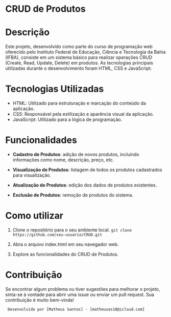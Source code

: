 
   # CRUD de Produtos


# Descrição
Este projeto, desenvolvido como parte do curso de programação web oferecido pelo Instituto Federal de Educação, Ciência e Tecnologia da Bahia (IFBA), consiste em um sistema básico para realizar operações CRUD (Create, Read, Update, Delete) em produtos. As tecnologias principais utilizadas durante o desenvolvimento foram HTML, CSS e JavaScript.

# Tecnologias Utilizadas
- HTML: Utilizado para estruturação e marcação do conteúdo da aplicação.
- CSS: Responsável pela estilização e aparência visual da aplicação.
- JavaScript: Utilizado para a lógica de programação.

# Funcionalidades
- **Cadastro de Produtos**: adição de novos produtos, incluindo informações como nome, descrição, preço, etc.

- **Visualização de Produtos**: listagem de todos os produtos cadastrados para visualização.

- **Atualização de Produtos**: edição dos dados de produtos existentes.

- **Exclusão de Produtos**: remoção de produtos do sistema.


# Como utilizar

 1. Clone o repositório para o seu ambiente local.
`` git clone https://github.com/seu-usuario/CRUD.git
``
 
 2. Abra o arquivo index.html em seu navegador web.

 3. Explore as funcionalidades do CRUD de Produtos.

# Contribuição
Se encontrar algum problema ou tiver sugestões para melhorar o projeto, sinta-se à vontade para abrir uma issue ou enviar um pull request. Sua contribuição é muito bem-vinda!


`` 
Desenvolvido por [Matheus Santos] - [matheuses18@icloud.com]
`` 
